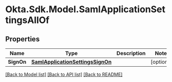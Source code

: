 # Okta.Sdk.Model.SamlApplicationSettingsAllOf

## Properties

Name | Type | Description | Notes
------------ | ------------- | ------------- | -------------
**SignOn** | [**SamlApplicationSettingsSignOn**](SamlApplicationSettingsSignOn.md) |  | [optional] 

[[Back to Model list]](../README.md#documentation-for-models) [[Back to API list]](../README.md#documentation-for-api-endpoints) [[Back to README]](../README.md)

